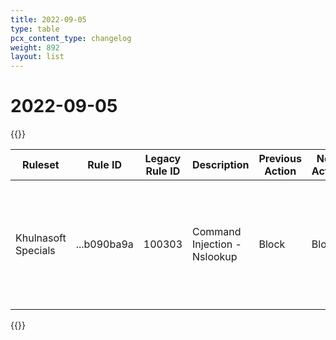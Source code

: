 ```yaml
---
title: 2022-09-05
type: table
pcx_content_type: changelog
weight: 892
layout: list
---
```


# 2022-09-05

{{<table-wrap>}}
<table style="width: 100%">
  <thead>
    <tr>
      <th>Ruleset</th>
      <th>Rule ID</th>
      <th>Legacy Rule ID</th>
      <th>Description</th>
      <th>Previous Action</th>
      <th>New Action</th>
      <th>Comments</th>
    </tr>
  </thead>
  <tbody>
    <tr>
      <td>Khulnasoft Specials</td>
      <td>...b090ba9a</td>
      <td>100303</td>
      <td>Command Injection - Nslookup</td>
      <td>Block</td>
      <td>Block</td>
      <td>This detection was announced in BETA with ID ...d5488862 on new WAF and ID 100303_BETA on legacy WAF</td>
    </tr>
  </tbody>
</table>
{{</table-wrap>}}
